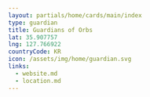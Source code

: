 ```yaml
---
layout: partials/home/cards/main/index
type: guardian
title: Guardians of Orbs
lat: 35.907757
lng: 127.766922
countryCode: KR
icon: /assets/img/home/guardian.svg
links:
  - website.md
  - location.md
---
```

